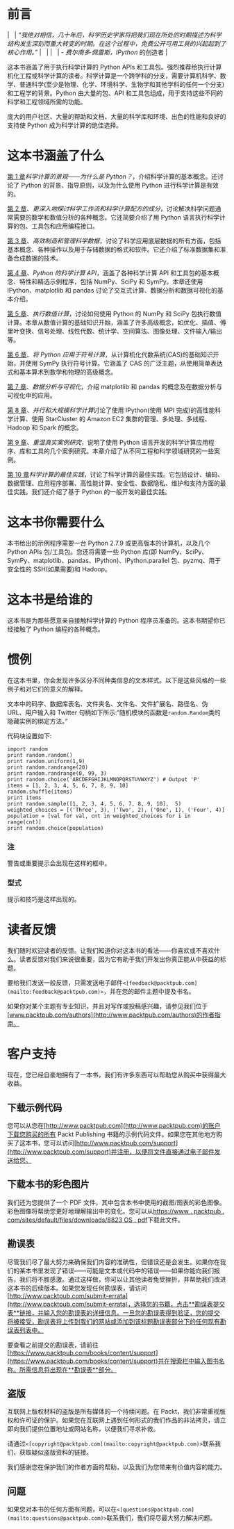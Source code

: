 # 前言

|   | *“我绝对相信，几十年后，科学历史学家将把我们现在所处的时期描述为科学结构发生深刻而重大转变的时期。在这个过程中，免费公开可用工具的兴起起到了核心作用。”* |   |
|   | - *费尔南多·佩雷斯，IPython* 的创造者 |

这本书涵盖了用于执行科学计算的 Python APIs 和工具包。强烈推荐给执行计算机化工程或科学计算的读者。科学计算是一个跨学科的分支，需要计算机科学、数学、普通科学(至少是物理、化学、环境科学、生物学和其他学科的任何一个分支)和工程学的背景。Python 由大量的包、API 和工具包组成，用于支持这些不同的科学和工程领域所需的功能。

庞大的用户社区、大量的帮助和文档、大量的科学库和环境、出色的性能和良好的支持使 Python 成为科学计算的绝佳选择。

# 这本书涵盖了什么

[第 1 章](01.html "Chapter 1. The Landscape of Scientific Computing – and Why Python?")*科学计算的景观——为什么是 Python？*，介绍科学计算的基本概念。还讨论了 Python 的背景、指导原则，以及为什么使用 Python 进行科学计算是有效的。

[第 2 章](02.html "Chapter 2. A Deeper Dive into Scientific Workflows and the Ingredients of Scientific Computing Recipes")、*更深入地探讨科学工作流和科学计算配方的成分*，讨论解决科学问题通常需要的数学和数值分析的各种概念。它还简要介绍了用 Python 语言执行科学计算的包、工具包和应用编程接口。

[第 3 章](03.html "Chapter 3. Efficiently Fabricating and Managing Scientific Data")、*高效制造和管理科学数据*，讨论了科学应用底层数据的所有方面，包括基本概念、各种操作以及用于存储数据的格式和软件。它还介绍了标准数据集和准备合成数据的技术。

[第 4 章](04.html "Chapter 4. Scientific Computing APIs for Python")、*Python 的科学计算 API*，涵盖了各种科学计算 API 和工具包的基本概念、特性和精选示例程序，包括 NumPy、SciPy 和 SymPy。本章还使用 IPython、matplotlib 和 pandas 讨论了交互式计算、数据分析和数据可视化的基本介绍。

[第 5 章](05.html "Chapter 5. Performing Numerical Computing")、*执行数值计算*，讨论如何使用 Python 的 NumPy 和 SciPy 包执行数值计算。本章从数值计算的基础知识开始，涵盖了许多高级概念，如优化、插值、傅里叶变换、信号处理、线性代数、统计学、空间算法、图像处理、文件输入/输出等。

[第 6 章](06.html "Chapter 6. Applying Python for Symbolic Computing")、*将 Python 应用于符号计算*，从计算机化代数系统(CAS)的基础知识开始，并使用 SymPy 执行符号计算。它涵盖了 CAS 的广泛主题，从使用简单表达式和基本算术到数学和物理的高级概念。

[第 7 章](07.html "Chapter 7. Data Analysis and Visualization")、*数据分析与可视化*，介绍 matplotlib 和 pandas 的概念及在数据分析与可视化中的应用。

[第 8 章](08.html "Chapter 8. Parallel and Large-scale Scientific Computing")、*并行和大规模科学计算*讨论了使用 IPython(使用 MPI 完成)的高性能科学计算、使用 StarCluster 的 Amazon EC2 集群的管理、多处理、多线程、Hadoop 和 Spark 的概念。

[第 9 章](09.html "Chapter 9. Revisiting Real-life Case Studies")、*重温真实案例研究*，说明了使用 Python 语言开发的科学计算应用程序、库和工具的几个案例研究。本章介绍了从不同工程和科学领域研究的一些案例。

[第 10 章](10.html "Chapter 10. Best Practices for Scientific Computing")*科学计算的最佳实践*，讨论了科学计算的最佳实践。它包括设计、编码、数据管理、应用程序部署、高性能计算、安全性、数据隐私、维护和支持方面的最佳实践。我们还介绍了基于 Python 的一般开发的最佳实践。

# 这本书你需要什么

本书给出的示例程序需要一台 Python 2.7.9 或更高版本的计算机，以及几个 Python APIs 包/工具包。您还将需要一些 Python 库(即 NumPy、SciPy、SymPy、matplotlib、pandas、IPython)、IPython.parallel 包、pyzmq、用于安全性的 SSH(如果需要)和 Hadoop。

# 这本书是给谁的

这本书是为那些愿意亲自接触科学计算的 Python 程序员准备的。这本书期望你已经接触了 Python 编程的各种概念。

# 惯例

在这本书里，你会发现许多区分不同种类信息的文本样式。以下是这些风格的一些例子和对它们的意义的解释。

文本中的码字、数据库表名、文件夹名、文件名、文件扩展名、路径名、伪 URL、用户输入和 Twitter 句柄如下所示:“随机模块的函数是`random.Random`类的隐藏实例的绑定方法。”

代码块设置如下:

```
import random
print random.random()
print random.uniform(1,9)
print random.randrange(20)
print random.randrange(0, 99, 3) 
print random.choice('ABCDEFGHIJKLMNOPQRSTUVWXYZ') # Output 'P'
items = [1, 2, 3, 4, 5, 6, 7, 8, 9, 10]
random.shuffle(items)
print items
print random.sample([1, 2, 3, 4, 5, 6, 7, 8, 9, 10],  5)   
weighted_choices = [('Three', 3), ('Two', 2), ('One', 1), ('Four', 4)]
population = [val for val, cnt in weighted_choices for i in range(cnt)]
print random.choice(population)
```

### 注

警告或重要提示会出现在这样的框中。

### 型式

提示和技巧是这样出现的。

# 读者反馈

我们随时欢迎读者的反馈。让我们知道你对这本书的看法——你喜欢或不喜欢什么。读者反馈对我们来说很重要，因为它有助于我们开发出你真正能从中获益的标题。

要给我们发送一般反馈，只需发送电子邮件`<[feedback@packtpub.com](mailto:feedback@packtpub.com)>`，并在您的邮件主题中提及书名。

如果你对某个主题有专业知识，并且对写作或投稿感兴趣，请参见我们位于[www.packtpub.com/authors](http://www.packtpub.com/authors)的作者指南。

# 客户支持

现在，您已经自豪地拥有了一本书，我们有许多东西可以帮助您从购买中获得最大收益。

## 下载示例代码

您可以从您在[http://www.packtpub.com](http://www.packtpub.com)的账户下载您购买的所有 Packt Publishing 书籍的示例代码文件。如果您在其他地方购买了这本书，您可以访问[http://www.packtpub.com/support](http://www.packtpub.com/support)并注册，以便将文件直接通过电子邮件发送给您。

## 下载本书的彩色图片

我们还为您提供了一个 PDF 文件，其中包含本书中使用的截图/图表的彩色图像。彩色图像将帮助您更好地理解输出中的变化。您可以从[https://www . packtpub . com/sites/default/files/downloads/8823 OS . pdf](https://www.packtpub.com/sites/default/files/downloads/8823OS.pdf)下载此文件。

## 勘误表

尽管我们尽了最大努力来确保我们内容的准确性，但错误还是会发生。如果你在我们的某本书里发现了错误——可能是文本或代码中的错误——如果你能向我们报告，我们将不胜感激。通过这样做，你可以让其他读者免受挫折，并帮助我们改进这本书的后续版本。如果您发现任何勘误表，请访问[http://www.packtpub.com/submit-errata](http://www.packtpub.com/submit-errata)，选择您的书籍，点击**勘误表提交表**链接，并输入您的勘误表的详细信息。一旦您的勘误表得到验证，您的提交将被接受，勘误表将上传到我们的网站或添加到该标题勘误表部分下的任何现有勘误表列表中。

要查看之前提交的勘误表，请前往[https://www.packtpub.com/books/content/support](https://www.packtpub.com/books/content/support)并在搜索栏中输入图书名称。所需信息将出现在**勘误表**部分。

## 盗版

互联网上版权材料的盗版是所有媒体的一个持续问题。在 Packt，我们非常重视版权和许可证的保护。如果您在互联网上遇到任何形式的我们作品的非法拷贝，请立即向我们提供位置地址或网站名称，以便我们寻求补救。

请通过`<[copyright@packtpub.com](mailto:copyright@packtpub.com)>`联系我们，获取疑似盗版资料的链接。

我们感谢您在保护我们的作者方面的帮助，以及我们为您带来有价值内容的能力。

## 问题

如果您对本书的任何方面有问题，可以在`<[questions@packtpub.com](mailto:questions@packtpub.com)>`联系我们，我们将尽最大努力解决问题。